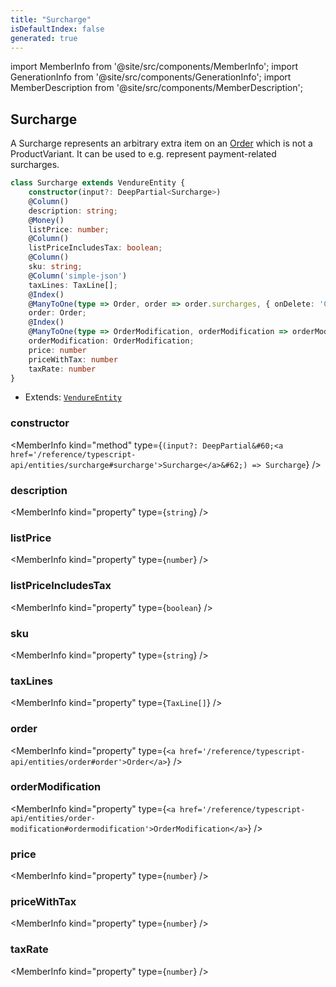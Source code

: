 ```yaml
---
title: "Surcharge"
isDefaultIndex: false
generated: true
---
```

<!-- This file was generated from the Vendure source. Do not modify. Instead, re-run the "docs:build" script -->
import MemberInfo from '@site/src/components/MemberInfo';
import GenerationInfo from '@site/src/components/GenerationInfo';
import MemberDescription from '@site/src/components/MemberDescription';


## Surcharge

<GenerationInfo sourceFile="packages/core/src/entity/surcharge/surcharge.entity.ts" sourceLine="21" packageName="@vendure/core" />

A Surcharge represents an arbitrary extra item on an <a href='/reference/typescript-api/entities/order#order'>Order</a> which is not
a ProductVariant. It can be used to e.g. represent payment-related surcharges.

```ts title="Signature"
class Surcharge extends VendureEntity {
    constructor(input?: DeepPartial<Surcharge>)
    @Column()
    description: string;
    @Money()
    listPrice: number;
    @Column()
    listPriceIncludesTax: boolean;
    @Column()
    sku: string;
    @Column('simple-json')
    taxLines: TaxLine[];
    @Index()
    @ManyToOne(type => Order, order => order.surcharges, { onDelete: 'CASCADE' })
    order: Order;
    @Index()
    @ManyToOne(type => OrderModification, orderModification => orderModification.surcharges)
    orderModification: OrderModification;
    price: number
    priceWithTax: number
    taxRate: number
}
```
* Extends: <code><a href='/reference/typescript-api/entities/vendure-entity#vendureentity'>VendureEntity</a></code>



<div className="members-wrapper">

### constructor

<MemberInfo kind="method" type={`(input?: DeepPartial&#60;<a href='/reference/typescript-api/entities/surcharge#surcharge'>Surcharge</a>&#62;) => Surcharge`}   />


### description

<MemberInfo kind="property" type={`string`}   />


### listPrice

<MemberInfo kind="property" type={`number`}   />


### listPriceIncludesTax

<MemberInfo kind="property" type={`boolean`}   />


### sku

<MemberInfo kind="property" type={`string`}   />


### taxLines

<MemberInfo kind="property" type={`TaxLine[]`}   />


### order

<MemberInfo kind="property" type={`<a href='/reference/typescript-api/entities/order#order'>Order</a>`}   />


### orderModification

<MemberInfo kind="property" type={`<a href='/reference/typescript-api/entities/order-modification#ordermodification'>OrderModification</a>`}   />


### price

<MemberInfo kind="property" type={`number`}   />


### priceWithTax

<MemberInfo kind="property" type={`number`}   />


### taxRate

<MemberInfo kind="property" type={`number`}   />




</div>
